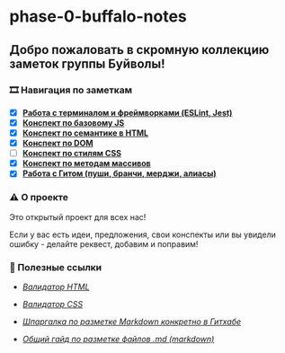 # phase-0-buffalo-notes

## Добро пожаловать в скромную коллекцию заметок группы Буйволы!

### 🎞 Навигация по заметкам

- [x] [**Работа с терминалом и фреймворками (ESLint, Jest)**](notes/terminal.md)
- [x] [**Конспект по базовому JS**](notes/js-base.md)
- [x] [**Конспект по семантике в HTML**](notes/html-semantics.md)
- [x] [**Конспект по DOM**](notes/dom.md)
- [ ] [**Конспект по стилям CSS**](notes/css-styles.md)
- [x] [**Конспект по методам массивов**](/notes/array-methods.md)
- [x] [**Работа с Гитом (пуши, бранчи, мерджи, алиасы)**](/notes/git.md)

### ⚠️ О проекте

Это открытый проект для всех нас!

Eсли у вас есть идеи, предложения, свои конспекты или вы увидели ошибку - делайте реквест, добавим и поправим!

### 📌 Полезные ссылки

- [*Валидатор HTML*](https://validator.w3.org/#validate_by_input)
- [*Валидатор CSS*](https://jigsaw.w3.org/css-validator/#validate_by_input)

- [*Шпаргалка по разметке Markdown конкретно в Гитхабе*](https://gist.github.com/fomvasss/8dd8cd7f88c67a4e3727f9d39224a84c)
- [*Общий гайд по разметке файлов .md (markdown)*](https://wiki.miem.hse.ru/docs/miem-digital/wiki/markdown)
